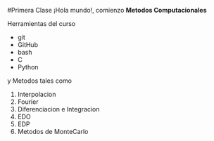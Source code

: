 #Primera Clase <date>
¡Hola mundo!, comienzo **Metodos Computacionales**

Herramientas del curso
+ git
+ GitHub
+ bash
+ C
+ Python

y Metodos tales como
1. Interpolacion
2. Fourier
3. Diferenciacion e Integracion
4. EDO
5. EDP
6. Metodos de MonteCarlo
